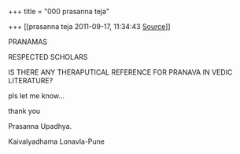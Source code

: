+++
title = "000 prasanna teja"

+++
[[prasanna teja	2011-09-17, 11:34:43 [Source](https://groups.google.com/g/bvparishat/c/tdTxpCog0gU)]]



PRANAMAS

RESPECTED SCHOLARS

IS THERE ANY THERAPUTICAL REFERENCE FOR PRANAVA IN VEDIC LITERATURE?

pls let me know...



thank you



Prasanna Upadhya.

Kaivalyadhama Lonavla-Pune

